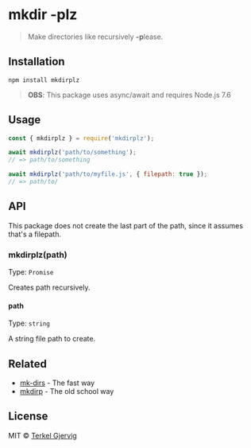# mkdir -plz

> Make directories like recursively **-p**lease.


## Installation

```
npm install mkdirplz
```

> **OBS**: This package uses async/await and requires Node.js 7.6

## Usage

```js
const { mkdirplz } = require('mkdirplz');

await mkdirplz('path/to/something');
// => path/to/something

await mkdirplz('path/to/myfile.js', { filepath: true });
// => path/to/
```

## API

This package does not create the last part of the path, since it assumes that's a filepath.

### mkdirplz(path)

Type: `Promise`

Creates path recursively.

#### path

Type: `string`

A string file path to create.


## Related
 - [mk-dirs](https://github.com/lukeed/mk-dirs) - The fast way
 - [mkdirp](https://github.com/substack/node-mkdirp) - The old school way


## License

MIT © [Terkel Gjervig](https://terkel.com)
